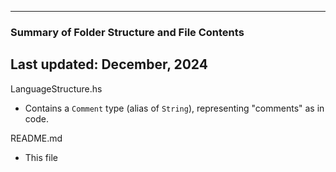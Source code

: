 --------------------------------------------------
### Summary of Folder Structure and File Contents
Last updated: December, 2024
--------------------------------------------------

LanguageStructure.hs
  - Contains a `Comment` type (alias of `String`), representing "comments" as in
    code.

README.md
  - This file